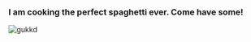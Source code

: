 ### I am cooking the perfect spaghetti ever. Come have some! 


![gukkd](https://github.com/Abdelrahman912/Abdelrahman912/assets/54779550/deb57775-eafc-4d58-af60-f7cc44487d16)
